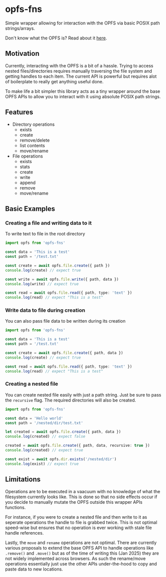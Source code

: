 # opfs-fns

Simple wrapper allowing for interaction with the OPFS via basic POSIX path strings/arrays.

Don't know what the OPFS is? Read about it [here](https://developer.mozilla.org/en-US/docs/Web/API/File_System_API/Origin_private_file_system).

## Motivation

Currently, interacting with the OPFS is a bit of a hassle. Trying to access nested files/directories requires manually traversing the file system and getting handles to each item. The current API is powerful but requires alot of boilerplate to really get anything useful done. 

To make life a bit simpler this library acts as a tiny wrapper around the base OPFS APIs to allow you to interact with it using absolute POSIX path strings. 

## Features

- Directory operations
    - exists
    - create
    - remove/delete
    - list contents
    - move/rename
- File operations
    - exists
    - stats
    - create
    - write
    - append
    - remove
    - move/rename

## Basic Examples

### Creating a file and writing data to it

To write text to file in the root directory

```ts
import opfs from 'opfs-fns'

const data = 'This is a test'
const path = '/test.txt'

const create = await opfs.file.create({ path })
console.log(create) // expect true

const write = await opfs.file.write({ path, data })
console.log(write) // expect true

const read = await opfs.file.read({ path, type: 'text' })
console.log(read) // expect "This is a test"
```

### Write data to file during creation

You can also pass file data to be written during its creation

```ts
import opfs from 'opfs-fns'

const data = 'This is a test'
const path = '/test.txt'

const create = await opfs.file.create({ path, data })
console.log(create) // expect true

const read = await opfs.file.read({ path, type: 'text' })
console.log(read) // expect "This is a test"
```

### Creating a nested file

You can create nested file easily with just a path string. Just be sure to pass the `recursive` flag. The required directories will also be created.

```ts
import opfs from 'opfs-fns'

const data = 'Hello world'
const path = '/nested/dir/test.txt'

let created = await opfs.file.create({ path, data })
console.log(created) // expect false

created = await opfs.file.create({ path, data, recursive: true })
console.log(created) // expect true

const exist = await opfs.dir.exists('/nested/dir')
console.log(exist) // expect true
```

## Limitations

Operations are to be executed in a vaacuum with no knowledge of what the filesystem currently looks like. This is done so that no side effects occur if you decide to manually mutate the OPFS outside this wrapper APIs functions.

For instance, if you were to create a nested file and then write to it as seperate operations the handle to file is grabbed twice. This is not optimal speed-wise but ensures that no operation is ever working with stale file handle references.

Lastly, the `move` and `rename` operations are not optimal. There are currently various proposals to extend the base OPFS API to handle operations like `.remove()` and `.move()` but as of the time of writing this (Jan 2025) they are not widely implemented across browsers. As such the rename/move operations essentially just use the other APIs under-the-hood to copy and paste data to new locations.
